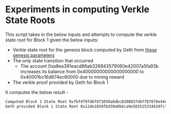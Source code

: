 # Experiments in computing Verkle State Roots

This script takes in the below inputs and attempts to compute the verkle state root for Block 1 given the below inputs:
- Verkle state root for the genesis block computed by Geth from [these genesis parameters](./genesis.json)
- The only state transition that occurred
  - The account 0xa8ea391eacd86ab326843579060e42007a5fa93b increases its balance from 0x40000000000000000000 to 0x40001bc16d674ec80000 due to mining reward
- The verkle proof provided by Geth for Block 1

It computes the below result - 
```sh
Computed Block 1 State Root 0xfbf479fdbf971050a8dbc8308037dbff87070e44e20c31740dcad3320a8e9baa
Geth provided Block 1 State Root 0x12de1859fbd30a0b4ca9e583525334428fc1451fe938b16e8ee0cae67fc7935b
```